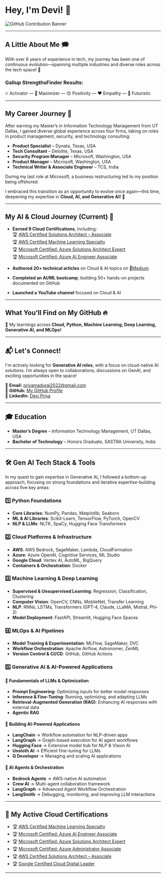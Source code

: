 # Hey, I'm Devi! 👋  
![GitHub Contribution Banner](https://github-readme-streak-stats.herokuapp.com/?user=lulu3202&theme=ambient-gradient)

---

## **A Little About Me** 🗯️  
With over 8 years of experience in tech, my journey has been one of continuous evolution—spanning multiple industries and diverse roles across the tech space! 🚀  

### **Gallup StrengthsFinder Results:**  
🔥 Activator — 🚀 Maximizer — 😊 Positivity — ❤️ Empathy — 🔮 Futuristic  

---

## **My Career Journey** 💼  
After earning my Master’s in Information Technology Management from UT Dallas, I gained diverse global experience across four firms, taking on roles in product management, security, and technology consulting:  

- **Product Specialist** – Dynata, Texas, USA  
- **Tech Consultant** – Deloitte, Texas, USA  
- **Security Program Manager** – Microsoft, Washington, USA  
- **Product Manager** – Microsoft, Washington, USA  
- **Technical Writer & Associate Engineer** – TCS, India  

During my last role at Microsoft, a business restructuring led to my position being offshored.  

I embraced this transition as an opportunity to evolve once again—this time, deepening my expertise in **Cloud, AI, and Generative AI!** 🧠  

---

## **My AI & Cloud Journey (Current)** 🌟  
- **Earned 9 Cloud Certifications**, including:  
  🏆 [AWS Certified Solutions Architect – Associate](https://www.credly.com/badges/fe5d9495-2ca7-4f0e-b376-3379ed63b025/linked_in_profile)  
  🏆 [AWS Certified Machine Learning Specialty](https://www.credly.com/badges/786c057e-26de-473c-a711-79e309ccc86c/linked_in?t=sop5vy)  
  🏆 [Microsoft Certified: Azure Solutions Architect Expert](https://learn.microsoft.com/en-us/users/devi-6391/credentials/7aacac48819cc637?ref=https%3A%2F%2Fwww.linkedin.com%2F)  
  🏆 [Microsoft Certified: Azure AI Engineer Associate](https://learn.microsoft.com/en-us/users/devi-6391/credentials/bd28630d2b036a1a?ref=https%3A%2F%2Fwww.linkedin.com%2F)  

- **Authored 20+ technical articles** on Cloud & AI topics on 🔗[Medium](https://medium.com/@devipriyakaruppiah)  
- **Completed an AI/ML bootcamp**, building 50+ hands-on projects documented on GitHub  
- **Launched a YouTube channel** focused on Cloud & AI  

---

## **What You'll Find on My GitHub** 🔥  
📑 My learnings across **Cloud, Python, Machine Learning, Deep Learning, Generative AI, and MLOps!**  

---

## 📬 **Let's Connect!**  
I'm actively looking for **Generative AI roles**, with a focus on cloud-native AI solutions. I’m always open to collaborations, discussions on GenAI, and exciting opportunities in the space!  

📧 **Email:** priyamadurai2022@gmail.com  
🔗 **GitHub:** [My GitHub Profile](https://github.com/lulu3202)  
💼 **LinkedIn:** [Devi Priya](https://www.linkedin.com/in/devipriyak/)  

---

## 🎓 **Education**  
- **Master’s Degree** – Information Technology Management, UT Dallas, USA  
- **Bachelor of Technology** – Honors Graduate, SASTRA University, India  

---

## 🛠 **Gen AI Tech Stack & Tools**  
In my quest to gain expertise in Generative AI, I followed a bottom-up approach, focusing on strong foundations and iterative expertise-building across five key areas:

### **1️⃣ Python Foundations**  
- **Core Libraries**: NumPy, Pandas, Matplotlib, Seaborn  
- **ML & AI Libraries**: Scikit-Learn, TensorFlow, PyTorch, OpenCV  
- **NLP & LLMs**: NLTK, SpaCy, Hugging Face Transformers  

### **2️⃣ Cloud Platforms & Infrastructure**  
- **AWS**: AWS Bedrock, SageMaker, Lambda, CloudFormation  
- **Azure**: Azure OpenAI, Cognitive Services, ML Studio  
- **Google Cloud**: Vertex AI, AutoML, BigQuery  
- **Containers & Orchestration**: Docker  

### **3️⃣ Machine Learning & Deep Learning**  
- **Supervised & Unsupervised Learning**: Regression, Classification, Clustering  
- **Computer Vision**: OpenCV, CNNs, MobileNet, Transfer Learning  
- **NLP**: RNNs, LSTMs, Transformers (GPT-4, Claude, LLaMA, Mistral, Phi-2)  
- **Model Deployment**: FastAPI, Streamlit, Hugging Face Spaces  

### **4️⃣ MLOps & AI Pipelines**  
- **Model Training & Experimentation**: MLFlow, SageMaker, DVC  
- **Workflow Orchestration**: Apache Airflow, Astronomer, ZenML  
- **Version Control & CI/CD**: GitHub, GitHub Actions  

### **5️⃣ Generative AI & AI-Powered Applications**  
#### 🔹 **Fundamentals of LLMs & Optimization**  
- **Prompt Engineering**: Optimizing inputs for better model responses  
- **Inference & Fine-Tuning**: Running, optimizing, and adapting LLMs  
- **Retrieval-Augmented Generation (RAG)**: Enhancing AI responses with external data  
- **Agentic RAG**  

#### 🔹 **Building AI-Powered Applications**  
- **LangChain** → Workflow automation for NLP-driven apps  
- **LangGraph** → Graph-based execution for AI agent workflows  
- **Hugging Face** → Extensive model hub for NLP & Vision AI  
- **Unsloth AI** → Efficient fine-tuning for LLMs  
- **Q Developer** → Managing and scaling AI applications  

#### 🔹 **AI Agents & Orchestration**  
- **Bedrock Agents** → AWS-native AI automation  
- **Crew AI** → Multi-agent collaboration framework  
- **LangGraph** → Advanced Agent Workflow Orchestration  
- **LangSmith** → Debugging, monitoring, and improving LLM interactions  

---

## 📜 **My Active Cloud Certifications**  
- 🏆 [AWS Certified Machine Learning Specialty](https://www.credly.com/badges/786c057e-26de-473c-a711-79e309ccc86c/linked_in?t=sop5vy)  
- 🏆 [Microsoft Certified: Azure AI Engineer Associate](https://learn.microsoft.com/en-us/users/devi-6391/credentials/bd28630d2b036a1a?ref=https%3A%2F%2Fwww.linkedin.com%2F)  
- 🏆 [Microsoft Certified: Azure Solutions Architect Expert](https://learn.microsoft.com/en-us/users/devi-6391/credentials/7aacac48819cc637?ref=https%3A%2F%2Fwww.linkedin.com%2F)  
- 🏆 [Microsoft Certified: Azure Administrator Associate](https://learn.microsoft.com/en-us/users/devi-6391/credentials/6e72329de036849d?ref=https%3A%2F%2Fwww.linkedin.com%2F)  
- 🏆 [AWS Certified Solutions Architect – Associate](https://www.credly.com/badges/fe5d9495-2ca7-4f0e-b376-3379ed63b025/linked_in_profile)  
- 🏆 [Google Certified Cloud Digital Leader](https://www.credential.net/48420cc4-5689-4376-a7e0-a21429b939df#gs.0me98g)  

---
